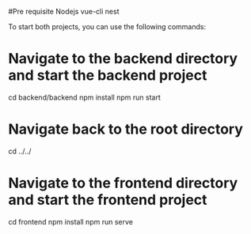 #Pre requisite
Nodejs
vue-cli
nest

To start both projects, you can use the following commands:

# Navigate to the backend directory and start the backend project
cd backend/backend
npm install
npm run start

# Navigate back to the root directory
cd ../../

# Navigate to the frontend directory and start the frontend project
cd frontend
npm install
npm run serve


